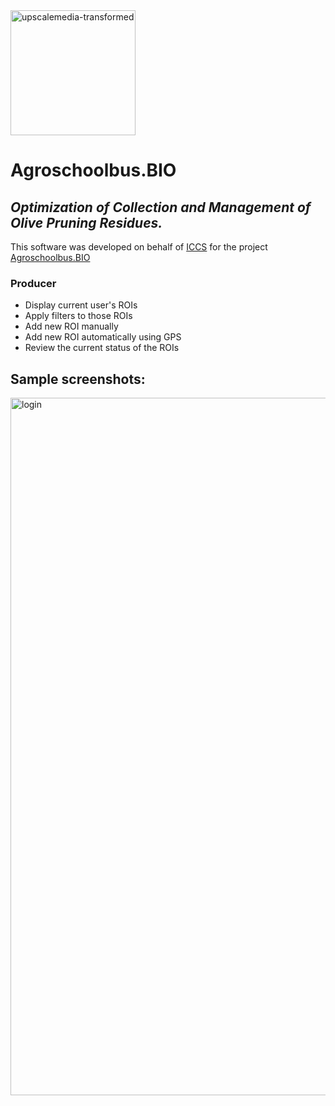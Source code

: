 
<img width="200" height="200" alt="upscalemedia-transformed" src="https://github.com/user-attachments/assets/815419a1-3456-400f-aa2a-26d6f2841aba" />


# Agroschoolbus.BIO

## _Optimization of Collection and Management of Olive Pruning Residues._
This software was developed on behalf of [ICCS](https://www.iccs.gr/) for the project [Agroschoolbus.BIO](https://www.agroschoolbusbio.gr/)


### Producer 
 
 - Display current user's ROIs
 - Apply filters to those ROIs
 - Add new ROI manually
 - Add new ROI automatically using GPS
 - Review the current status of the ROIs

## Sample screenshots:


<img width="2520" height="1116" alt="login" src="https://github.com/user-attachments/assets/08395aca-fcc3-4bcb-b9d8-7f7017f33226" />
